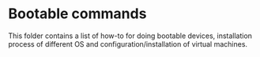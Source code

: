 # Bootable commands

This folder contains a list of how-to for doing bootable devices, installation process of different OS and configuration/installation of virtual machines.
